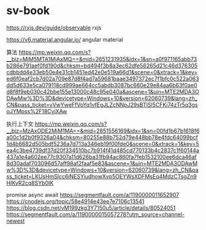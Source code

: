 # sv-book

https://rxjs.dev/guide/observable   rxjs

https://v6.material.angular.io/  angular material


算法
https://mp.weixin.qq.com/s?__biz=MjM5MTA1MjAxMQ==&mid=2651231935&idx=1&sn=a0f971165abb73b286e791aef0fd190d&chksm=bd494f3b8a3ec62dfe56265d21c46d376305cdbbdd4e33eb50e4e31cb1451ed42e0e519a66d1&scene=0&xtrack=1&key=ed6f0eaf2cb7d02a709e87d8f4ad7a59681baae3497372ec7f1bfc0c522a063dd5d633e5ca079118cd999ae664cc5abdb3087bc660e29e84aa6b63f0ae0d8f8f9eb030c42bbe155e13000c48c95e040a&ascene=1&uin=MTE2MDA3ODAwMw%3D%3D&devicetype=Windows+10&version=62060739&lang=zh_CN&pass_ticket=vVwYweFfVoYq1vfEgJLZcNNpJ29sBTlSl5CFKi74zTr5q3gsoJYMpss%2F18CyiXAw

执行上下文
https://mp.weixin.qq.com/s?__biz=MzAxODE2MjM1MA==&mid=2651556169&idx=1&sn=00fd1b67b1618f6a00c1d2b0f9326a04&chksm=80255e88b752d79e448bb78e4fdc64099bcf1d4b6682d505bdf5236a7d713a346eb19f00fde0&scene=0&xtrack=1&key=5ea4c3be4739df37d20f334510bc7b914f41d485cd770133b4c2837c1f60144a437a1e4a602ee77c9307a11d626ba31fb94ac860fa7feb1532100ee6dca46af8d30adaf703096d57aff98af2faaf5e83&ascene=1&uin=MTE2MDA3ODAwMw%3D%3D&devicetype=Windows+10&version=62060739&lang=zh_CN&pass_ticket=LKUsHmSlcc6iNESYiudhowXvp5OEYWsXDFMsEq4MdzCTsgZn9HIKvR2cq8SYb0IK

promise async await
https://segmentfault.com/a/1190000011652907
https://cnodejs.org/topic/58e4914e43ee7e7106c13541
https://blog.csdn.net/vM199zkg3Y7150u5/article/details/80524051
https://segmentfault.com/a/1190000015057278?utm_source=channel-newest
